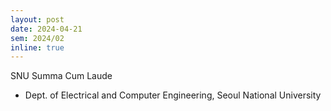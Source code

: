 ```yaml
---
layout: post
date: 2024-04-21
sem: 2024/02
inline: true
---
```


SNU Summa Cum Laude

* Dept. of Electrical and Computer Engineering, Seoul National University
